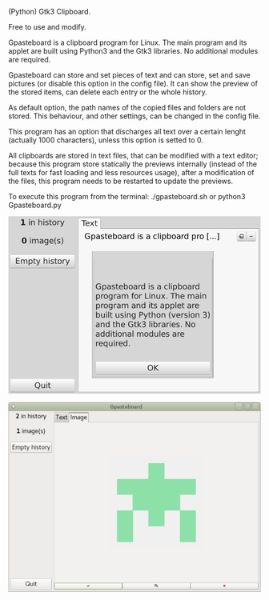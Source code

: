 (Python) Gtk3 Clipboard.

Free to use and modify.

Gpasteboard is a clipboard program for Linux.
The main program and its applet are built using
Python3 and the Gtk3 libraries. 
No additional modules are required.

Gpasteboard can store and set pieces of text and
can store, set and save pictures (or disable this option in the config file). It can show the 
preview of the stored items, can delete each entry
or the whole history.

As default option, the path names of the copied files and folders are not stored.
This behaviour, and other settings, can be changed in the config file.

This program has an option that discharges all text over a certain lenght (actually 1000 characters), unless this option is setted to 0.

All clipboards are stored in text files, that can be modified with a text editor; because this program store statically the previews internally (instead of the full texts for fast loading and less resources usage), after a modification of the files, this program needs to be restarted to update the previews.

To execute this program from the terminal:
./gpasteboard.sh
or
python3 Gpasteboard.py

![My image](https://github.com/frank038/gpasteboard/blob/master/Screen1.png)

![My image](https://github.com/frank038/gpasteboard/blob/master/Screen2.png)
